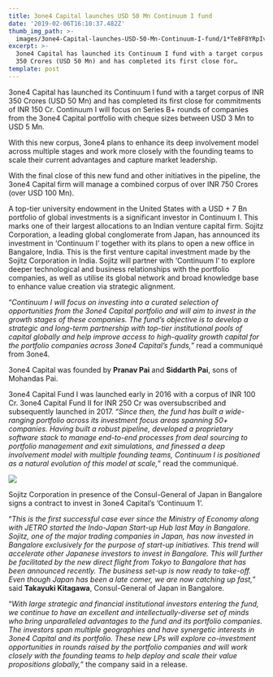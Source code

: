 ```yaml
---
title: 3one4 Capital launches USD 50 Mn Continuum I fund
date: '2019-02-06T16:10:37.482Z'
thumb_img_path: >-
  images/3one4-Capital-launches-USD-50-Mn-Continuum-I-fund/1*Te8F8YRpIvpyUowNJR6adw.jpeg
excerpt: >-
  3one4 Capital has launched its Continuum I fund with a target corpus of INR
  350 Crores (USD 50 Mn) and has completed its first close for…
template: post
---
```

3one4 Capital has launched its Continuum I fund with a target corpus of INR 350 Crores (USD 50 Mn) and has completed its first close for commitments of INR 150 Cr. Continuum I will focus on Series B+ rounds of companies from the 3one4 Capital portfolio with cheque sizes between USD 3 Mn to USD 5 Mn.

With this new corpus, 3one4 plans to enhance its deep involvement model across multiple stages and work more closely with the founding teams to scale their current advantages and capture market leadership.

With the final close of this new fund and other initiatives in the pipeline, the 3one4 Capital firm will manage a combined corpus of over INR 750 Crores (over USD 100 Mn).

A top-tier university endowment in the United States with a USD + 7 Bn portfolio of global investments is a significant investor in Continuum I. This marks one of their largest allocations to an Indian venture capital firm. Sojitz Corporation, a leading global conglomerate from Japan, has announced its investment in ‘Continuum I’ together with its plans to open a new office in Bangalore, India. This is the first venture capital investment made by the Sojitz Corporation in India. Sojitz will partner with ‘Continuum I’ to explore deeper technological and business relationships with the portfolio companies, as well as utilise its global network and broad knowledge base to enhance value creation via strategic alignment.

“*Continuum I will focus on investing into a curated selection of opportunities from the 3one4 Capital portfolio and will aim to invest in the growth stages of these companies. The fund’s objective is to develop a strategic and long-term partnership with top-tier institutional pools of capital globally and help improve access to high-quality growth capital for the portfolio companies across 3one4 Capital’s funds,*” read a communiqué from 3one4.

3one4 Capital was founded by **Pranav Pai** and **Siddarth Pai**, sons of Mohandas Pai.

3one4 Capital Fund I was launched early in 2016 with a corpus of INR 100 Cr. 3one4 Capital Fund II for INR 250 Cr was oversubscribed and subsequently launched in 2017. “*Since then, the fund has built a wide-ranging portfolio across its investment focus areas spanning 50+ companies. Having built a robust pipeline, developed a proprietary software stack to manage end-to-end processes from deal sourcing to portfolio management and exit simulations, and finessed a deep involvement model with multiple founding teams, Continuum I is positioned as a natural evolution of this model at scale,*” read the communiqué.

![](/images/3one4-Capital-launches-USD-50-Mn-Continuum-I-fund/1*Te8F8YRpIvpyUowNJR6adw.jpeg)

<figcaption>Sojitz Corporation in presence of the Consul-General of Japan in Bangalore signs a contract to invest in 3one4 Capital’s ‘Continuum 1’.</figcaption>

“*This is the first successful case ever since the Ministry of Economy along with JETRO started the Indo-Japan Start-up Hub last May in Bangalore. Sojitz, one of the major trading companies in Japan, has now invested in Bangalore exclusively for the purpose of start-up initiatives. This trend will accelerate other Japanese investors to invest in Bangalore. This will further be facilitated by the new direct flight from Tokyo to Bangalore that has been announced recently. The business set-up is now ready to take-off. Even though Japan has been a late comer, we are now catching up fast,*” said **Takayuki Kitagawa**, Consul-General of Japan in Bangalore.

“*With large strategic and financial institutional investors entering the fund, we continue to have an excellent and intellectually-diverse set of minds who bring unparalleled advantages to the fund and its portfolio companies. The investors span multiple geographies and have synergetic interests in 3one4 Capital and its portfolio. These new LPs will explore co-investment opportunities in rounds raised by the portfolio companies and will work closely with the founding teams to help deploy and scale their value propositions globally,*” the company said in a release.
